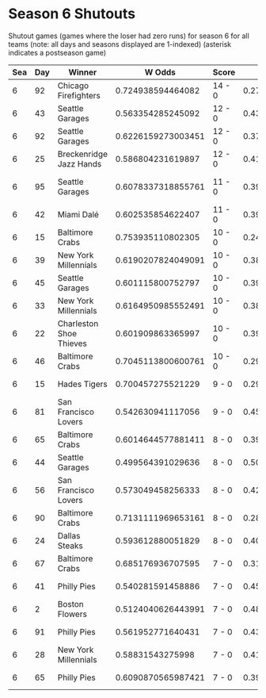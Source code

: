 # Season 6 Shutouts



Shutout games (games where the loser had zero runs) for season 6 for all teams (note: all days and seasons displayed are 1-indexed) (asterisk indicates a postseason game)


| Sea | Day | Winner | W Odds | Score | L Odds | Loser | 
| ------ |------ |------ |------ |------ |------ |------ |
| 6 | 92 | Chicago Firefighters | 0.724938594464082 | 14 - 0 | 0.275061405535917 | Unlimited Tacos | 
| 6 | 43 | Seattle Garages | 0.563354285245092 | 12 - 0 | 0.43664571475490704 | Yellowstone Magic | 
| 6 | 92 | Seattle Garages | 0.6226159273003451 | 12 - 0 | 0.377384072699654 | Hawaii Fridays | 
| 6 | 25 | Breckenridge Jazz Hands | 0.586804231619897 | 12 - 0 | 0.413195768380102 | New York Millennials | 
| 6 | 95 | Seattle Garages | 0.6078337318855761 | 11 - 0 | 0.392166268114423 | Charleston Shoe Thieves | 
| 6 | 42 | Miami Dalé | 0.602535854622407 | 11 - 0 | 0.397464145377592 | Unlimited Tacos | 
| 6 | 15 | Baltimore Crabs | 0.753935110802305 | 10 - 0 | 0.246064889197694 | Miami Dalé | 
| 6 | 39 | New York Millennials | 0.6190207824049091 | 10 - 0 | 0.38097921759509 | Hellmouth Sunbeams | 
| 6 | 45 | Seattle Garages | 0.601115800752797 | 10 - 0 | 0.39888419924720203 | Yellowstone Magic | 
| 6 | 33 | New York Millennials | 0.6164950985552491 | 10 - 0 | 0.38350490144475 | Houston Spies | 
| 6 | 22 | Charleston Shoe Thieves | 0.601909863365997 | 10 - 0 | 0.39809013663400206 | Canada Moist Talkers | 
| 6 | 46 | Baltimore Crabs | 0.7045113800600761 | 10 - 0 | 0.29548861993992404 | Houston Spies | 
| 6 | 15 | Hades Tigers | 0.700457275521229 | 9 - 0 | 0.29954272447877 | Hawaii Fridays | 
| 6 | 81 | San Francisco Lovers | 0.542630941117056 | 9 - 0 | 0.45736905888294305 | Breckenridge Jazz Hands | 
| 6 | 65 | Baltimore Crabs | 0.6014644577881411 | 8 - 0 | 0.39853554221185805 | New York Millennials | 
| 6 | 44 | Seattle Garages | 0.499564391029636 | 8 - 0 | 0.500435608970363 | Yellowstone Magic | 
| 6 | 56 | San Francisco Lovers | 0.573049458256333 | 8 - 0 | 0.42695054174366603 | Charleston Shoe Thieves | 
| 6 | 90 | Baltimore Crabs | 0.7131111969653161 | 8 - 0 | 0.286888803034683 | Miami Dalé | 
| 6 | 24 | Dallas Steaks | 0.593612880051829 | 8 - 0 | 0.40638711994817 | Hawaii Fridays | 
| 6 | 67 | Baltimore Crabs | 0.685176936707595 | 7 - 0 | 0.314823063292404 | Breckenridge Jazz Hands | 
| 6 | 41 | Philly Pies | 0.540281591458886 | 7 - 0 | 0.459718408541113 | Yellowstone Magic | 
| 6 | 2 | Boston Flowers | 0.5124040626443991 | 7 - 0 | 0.48759593735560103 | Miami Dalé | 
| 6 | 91 | Philly Pies | 0.561952771640431 | 7 - 0 | 0.43804722835956805 | Yellowstone Magic | 
| 6 | 28 | New York Millennials | 0.58831543275998 | 7 - 0 | 0.41168456724002 | Miami Dalé | 
| 6 | 65 | Philly Pies | 0.6090870565987421 | 7 - 0 | 0.39091294340125704 | Canada Moist Talkers | 



